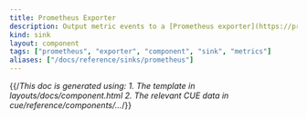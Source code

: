 ```yaml
---
title: Prometheus Exporter
description: Output metric events to a [Prometheus exporter](https://prometheus.io/docs/instrumenting/exporters) running on the host
kind: sink
layout: component
tags: ["prometheus", "exporter", "component", "sink", "metrics"]
aliases: ["/docs/reference/sinks/prometheus"]
---
```


{{/*This doc is generated using:
     1. The template in layouts/docs/component.html
2. The relevant CUE data in cue/reference/components/...*/}}
